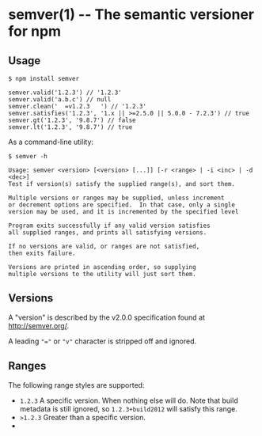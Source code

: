 semver(1) -- The semantic versioner for npm
===========================================

## Usage

    $ npm install semver

    semver.valid('1.2.3') // '1.2.3'
    semver.valid('a.b.c') // null
    semver.clean('  =v1.2.3   ') // '1.2.3'
    semver.satisfies('1.2.3', '1.x || >=2.5.0 || 5.0.0 - 7.2.3') // true
    semver.gt('1.2.3', '9.8.7') // false
    semver.lt('1.2.3', '9.8.7') // true

As a command-line utility:

    $ semver -h

    Usage: semver <version> [<version> [...]] [-r <range> | -i <inc> | -d <dec>]
    Test if version(s) satisfy the supplied range(s), and sort them.

    Multiple versions or ranges may be supplied, unless increment
    or decrement options are specified.  In that case, only a single
    version may be used, and it is incremented by the specified level

    Program exits successfully if any valid version satisfies
    all supplied ranges, and prints all satisfying versions.

    If no versions are valid, or ranges are not satisfied,
    then exits failure.

    Versions are printed in ascending order, so supplying
    multiple versions to the utility will just sort them.

## Versions

A "version" is described by the v2.0.0 specification found at
<http://semver.org/>.

A leading `"="` or `"v"` character is stripped off and ignored.

## Ranges

The following range styles are supported:

* `1.2.3` A specific version.  When nothing else will do.  Note that
  build metadata is still ignored, so `1.2.3+build2012` will satisfy
  this range.
* `>1.2.3` Greater than a specific version.
*